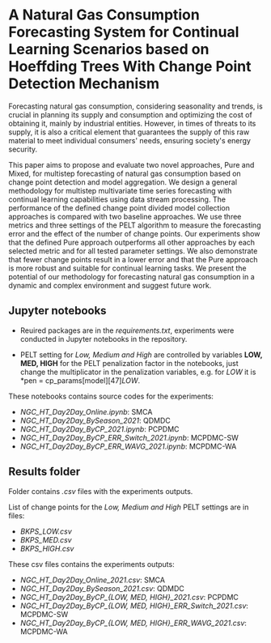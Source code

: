 # A Natural Gas Consumption Forecasting System for Continual Learning Scenarios based on Hoeffding Trees With Change Point Detection Mechanism

Forecasting natural gas consumption, considering seasonality and trends, is crucial in planning its supply and consumption and optimizing the cost of obtaining it, mainly by industrial entities. However, in times of threats to its supply, it is also a critical element that guarantees the supply of this raw material to meet individual consumers' needs, ensuring society's energy security.

This paper aims to propose and evaluate two novel approaches, Pure and Mixed, for multistep forecasting of natural gas consumption based on change point detection and model aggregation. We design a general methodology for multistep multivariate time series forecasting with continual learning capabilities using data stream processing. The performance of the defined change point divided model collection approaches is compared with two baseline approaches. We use three metrics and three settings of the PELT algorithm to measure the forecasting error and the effect of the number of change points. Our experiments show that the defined Pure approach outperforms all other approaches by each selected metric and for all tested parameter settings. We also demonstrate that fewer change points result in a lower error and that the Pure approach is more robust and suitable for continual learning tasks. We present the potential of our methodology for forecasting natural gas consumption in a dynamic and complex environment and suggest future work.

## Jupyter notebooks
* Reuired packages are in the *requirements.txt*, experiments were conducted in Jupyter notebooks in the repository.

* PELT setting for *Low, Medium and High* are controlled by variables **LOW, MED, HIGH** for the PELT penalization factor in the notebooks, just change the multiplicator in the penalization variables, e.g. for *LOW* it is *pen = cp_params[model][47]*LOW*.

These notebooks contains source codes for the experiments:
* *NGC_HT_Day2Day_Online.ipynb*: SMCA
* *NGC_HT_Day2Day_BySeason_2021*: QDMDC
* *NGC_HT_Day2Day_ByCP_2021.ipynb*: PCPDMC
* *NGC_HT_Day2Day_ByCP_ERR_Switch_2021.ipynb*: MCPDMC-SW
* *NGC_HT_Day2Day_ByCP_ERR_WAVG_2021.ipynb*: MCPDMC-WA 

## Results folder
Folder contains *.csv* files with the experiments outputs.

List of change points for the *Low, Medium and High* PELT settings are in files:
* *BKPS_LOW.csv*
* *BKPS_MED.csv*
* *BKPS_HIGH.csv*

These csv files contains the experiments outputs:
* *NGC_HT_Day2Day_Online_2021.csv*: SMCA
* *NGC_HT_Day2Day_BySeason_2021.csv*: QDMDC
* *NGC_HT_Day2Day_ByCP_{LOW, MED, HIGH}_2021.csv*: PCPDMC
* *NGC_HT_Day2Day_ByCP_{LOW, MED, HIGH}_ERR_Switch_2021.csv*: MCPDMC-SW
* *NGC_HT_Day2Day_ByCP_{LOW, MED, HIGH}_ERR_WAVG_2021.csv*: MCPDMC-WA 
